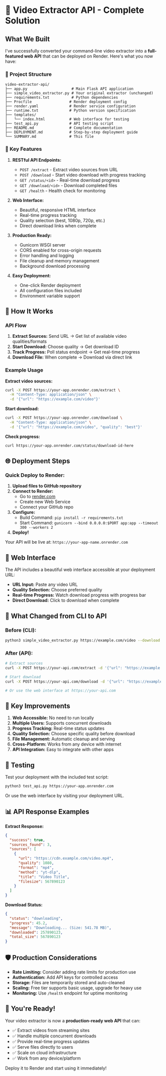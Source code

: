 # 🎥 Video Extractor API - Complete Solution

## What We Built

I've successfully converted your command-line video extractor into a **full-featured web API** that can be deployed on Render. Here's what you now have:

### 📁 Project Structure
```
video-extractor-api/
├── app.py                    # Main Flask API application
├── simple_video_extractor.py # Your original extractor (unchanged)
├── requirements.txt          # Python dependencies
├── Procfile                 # Render deployment config
├── render.yaml              # Render service configuration
├── runtime.txt              # Python version specification
├── templates/
│   └── index.html           # Web interface for testing
├── test_api.py              # API testing script
├── README.md                # Complete documentation
├── DEPLOYMENT.md            # Step-by-step deployment guide
└── SUMMARY.md               # This file
```

### 🚀 Key Features

1. **RESTful API Endpoints:**
   - `POST /extract` - Extract video sources from URL
   - `POST /download` - Start video download with progress tracking
   - `GET /status/<id>` - Real-time download progress
   - `GET /download/<id>` - Download completed files
   - `GET /health` - Health check for monitoring

2. **Web Interface:**
   - Beautiful, responsive HTML interface
   - Real-time progress tracking
   - Quality selection (best, 1080p, 720p, etc.)
   - Direct download links when complete

3. **Production Ready:**
   - Gunicorn WSGI server
   - CORS enabled for cross-origin requests
   - Error handling and logging
   - File cleanup and memory management
   - Background download processing

4. **Easy Deployment:**
   - One-click Render deployment
   - All configuration files included
   - Environment variable support

## 🔧 How It Works

### API Flow
1. **Extract Sources:** Send URL → Get list of available video qualities/formats
2. **Start Download:** Choose quality → Get download ID
3. **Track Progress:** Poll status endpoint → Get real-time progress
4. **Download File:** When complete → Download via direct link

### Example Usage

**Extract video sources:**
```bash
curl -X POST https://your-app.onrender.com/extract \
  -H "Content-Type: application/json" \
  -d '{"url": "https://example.com/video"}'
```

**Start download:**
```bash
curl -X POST https://your-app.onrender.com/download \
  -H "Content-Type: application/json" \
  -d '{"url": "https://example.com/video", "quality": "best"}'
```

**Check progress:**
```bash
curl https://your-app.onrender.com/status/download-id-here
```

## 🌐 Deployment Steps

### Quick Deploy to Render:

1. **Upload files to GitHub repository**
2. **Connect to Render:**
   - Go to [render.com](https://render.com)
   - Create new Web Service
   - Connect your GitHub repo
3. **Configure:**
   - Build Command: `pip install -r requirements.txt`
   - Start Command: `gunicorn --bind 0.0.0.0:$PORT app:app --timeout 300 --workers 2`
4. **Deploy!**

Your API will be live at: `https://your-app-name.onrender.com`

## 📱 Web Interface

The API includes a beautiful web interface accessible at your deployment URL:

- **URL Input:** Paste any video URL
- **Quality Selection:** Choose preferred quality
- **Real-time Progress:** Watch download progress with progress bar
- **Direct Download:** Click to download when complete

## 🔄 What Changed from CLI to API

### Before (CLI):
```bash
python3 simple_video_extractor.py https://example.com/video --download
```

### After (API):
```bash
# Extract sources
curl -X POST https://your-api.com/extract -d '{"url": "https://example.com/video"}'

# Start download
curl -X POST https://your-api.com/download -d '{"url": "https://example.com/video", "quality": "best"}'

# Or use the web interface at https://your-api.com
```

## 🎯 Key Improvements

1. **Web Accessible:** No need to run locally
2. **Multiple Users:** Supports concurrent downloads
3. **Progress Tracking:** Real-time status updates
4. **Quality Selection:** Choose specific quality before download
5. **File Management:** Automatic cleanup and serving
6. **Cross-Platform:** Works from any device with internet
7. **API Integration:** Easy to integrate with other apps

## 🧪 Testing

Test your deployment with the included test script:
```bash
python3 test_api.py https://your-app.onrender.com
```

Or use the web interface by visiting your deployment URL.

## 📊 API Response Examples

**Extract Response:**
```json
{
  "success": true,
  "sources_found": 3,
  "sources": [
    {
      "url": "https://cdn.example.com/video.mp4",
      "quality": 1080,
      "format": "mp4",
      "method": "yt-dlp",
      "title": "Video Title",
      "filesize": 567890123
    }
  ]
}
```

**Download Status:**
```json
{
  "status": "downloading",
  "progress": 45.2,
  "message": "Downloading... (Size: 541.78 MB)",
  "downloaded": 257890123,
  "total_size": 567890123
}
```

## 🛡️ Production Considerations

- **Rate Limiting:** Consider adding rate limits for production use
- **Authentication:** Add API keys for controlled access
- **Storage:** Files are temporarily stored and auto-cleaned
- **Scaling:** Free tier supports basic usage, upgrade for heavy use
- **Monitoring:** Use `/health` endpoint for uptime monitoring

## 🎉 You're Ready!

Your video extractor is now a **production-ready web API** that can:
- ✅ Extract videos from streaming sites
- ✅ Handle multiple concurrent downloads
- ✅ Provide real-time progress updates
- ✅ Serve files directly to users
- ✅ Scale on cloud infrastructure
- ✅ Work from any device/platform

Deploy it to Render and start using it immediately!